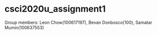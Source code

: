 # csci2020u_assignment1
Group members: Leon Chow(100617197), Bevan Donbosco(100), Samatar Mumin(100637553)
